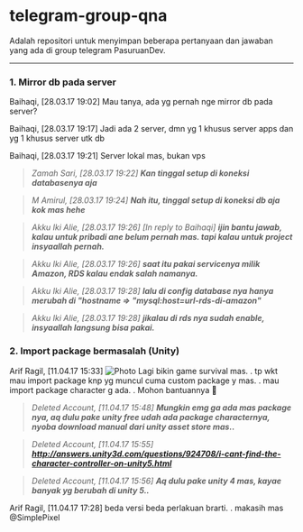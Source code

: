 # telegram-group-qna

Adalah repositori untuk menyimpan beberapa pertanyaan dan jawaban yang ada di group telegram PasuruanDev.

---

### 1. Mirror db pada server

Baihaqi, [28.03.17 19:02]
Mau tanya, ada yg pernah nge mirror  db pada server?

Baihaqi, [28.03.17 19:17]
Jadi ada 2 server, dmn yg 1 khusus server apps dan yg 1 khusus server utk db

Baihaqi, [28.03.17 19:21]
Server lokal mas, bukan vps

> _Zamah Sari, [28.03.17 19:22]_
> _**Kan tinggal setup di koneksi databasenya aja**_

> _M Amirul, [28.03.17 19:24]_
> _**Nah itu, tinggal setup di koneksi db aja kok mas hehe**_

> _Akku Iki Alie, [28.03.17 19:26]_
> _[In reply to Baihaqi]_
> _**ijin bantu jawab, kalau untuk pribadi ane belum pernah mas. tapi kalau untuk project insyaallah pernah.**_

> _Akku Iki Alie, [28.03.17 19:26]_
> _**saat itu pakai servicenya milik Amazon, RDS kalau endak salah namanya.**_

> _Akku Iki Alie, [28.03.17 19:28]_
> _**lalu di config database nya hanya merubah di "hostname => "mysql:host=url-rds-di-amazon"**_

> _Akku Iki Alie, [28.03.17 19:28]_
> _**jikalau di rds nya sudah enable, insyaallah langsung bisa pakai.**_

### 2. Import package bermasalah (Unity)

Arif Ragil, [11.04.17 15:33]
![ Photo ](https://pasuruan.dev/qna-assets/photo_2020-09-17_21-55-21.jpg)
Lagi bikin game survival mas. . tp wkt mau import package knp yg muncul cuma custom package y mas. . mau import package character g ada. . Mohon bantuannya 🙏

> _Deleted Account, [11.04.17 15:48]_
> _**Mungkin emg ga ada mas package nya, aq dulu pake unity free udah ada package characternya, nyoba download manual dari unity asset store mas..**_

> _Deleted Account, [11.04.17 15:55]_
> _**http://answers.unity3d.com/questions/924708/i-cant-find-the-character-controller-on-unity5.html**_

> _Deleted Account, [11.04.17 15:56]_
> _**Aq dulu pake unity 4 mas, kayae banyak yg berubah di unity 5..**_

Arif Ragil, [11.04.17 17:28]
beda versi beda perlakuan brarti. . makasih mas @SimplePixel
